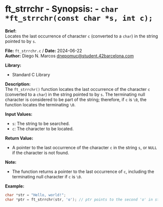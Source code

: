 # ft_strrchr - **Synopsis:** - `char *ft_strrchr(const char *s, int c);`

**Brief:**  
Locates the last occurrence of character `c` (converted to a `char`) in the string pointed to by `s`.

**File:** `ft_strrchr.c` / **Date:** 2024-06-22  
**Author:** Diego N. Marcos <dnepomuc@student.42barcelona.com>

**Library:**  
* Standard C Library

**Description:**  
The `ft_strrchr()` function locates the last occurrence of the character `c` (converted to a `char`) in the string pointed to by `s`. The terminating null character is considered to be part of the string; therefore, if `c` is `\0`, the function locates the terminating `\0`.

**Input Values:**  
* `s`: The string to be searched.
* `c`: The character to be located.

**Return Value:**  
* A pointer to the last occurrence of the character `c` in the string `s`, or `NULL` if the character is not found.

**Note:**
- The function returns a pointer to the last occurrence of `c`, including the terminating null character if `c` is `\0`.

**Example:**  
```c
char *str = "Hello, world!";
char *ptr = ft_strrchr(str, 'o'); // ptr points to the second 'o' in str
